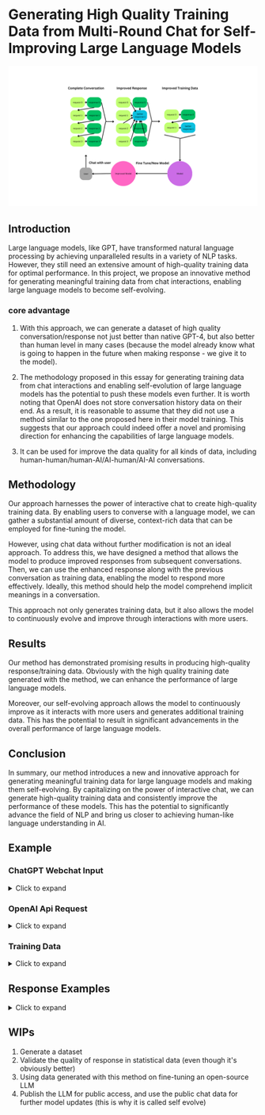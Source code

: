 # Generating High Quality Training Data from Multi-Round Chat for Self-Improving Large Language Models

![WorkFlow graph](img/graph_0.png)
## Introduction

Large language models, like GPT, have transformed natural language processing by achieving unparalleled results in a variety of NLP tasks. However, they still need an extensive amount of high-quality training data for optimal performance. In this project, we propose an innovative method for generating meaningful training data from chat interactions, enabling large language models to become self-evolving.

### core advantage
1. With this approach, we can generate a dataset of high quality conversation/response not just better than native GPT-4, but also better than human level in many cases (because the model already know what is going to happen in the future when making response - we give it to the model).


2. The methodology proposed in this essay for generating training data from chat interactions and enabling self-evolution of large language models has the potential to push these models even further. It is worth noting that OpenAI does not store conversation history data on their end. As a result, it is reasonable to assume that they did not use a method similar to the one proposed here in their model training. This suggests that our approach could indeed offer a novel and promising direction for enhancing the capabilities of large language models.


3. It can be used for improve the data quality for all kinds of data, including human-human/human-AI/AI-human/AI-AI conversations.
## Methodology

Our approach harnesses the power of interactive chat to create high-quality training data. By enabling users to converse with a language model, we can gather a substantial amount of diverse, context-rich data that can be employed for fine-tuning the model.

However, using chat data without further modification is not an ideal approach. To address this, we have designed a method that allows the model to produce improved responses from subsequent conversations. Then, we can use the enhanced response along with the previous conversation as training data, enabling the model to respond more effectively. Ideally, this method should help the model comprehend implicit meanings in a conversation.

This approach not only generates training data, but it also allows the model to continuously evolve and improve through interactions with more users.




## Results

Our method has demonstrated promising results in producing high-quality response/training data. Obviously with the high quality training date generated with the method, we can enhance the performance of large language models. 

Moreover, our self-evolving approach allows the model to continuously improve as it interacts with more users and generates additional training data. This has the potential to result in significant advancements in the overall performance of large language models.

## Conclusion

In summary, our method introduces a new and innovative approach for generating meaningful training data for large language models and making them self-evolving. By capitalizing on the power of interactive chat, we can generate high-quality training data and consistently improve the performance of these models. This has the potential to significantly advance the field of NLP and bring us closer to achieving human-like language understanding in AI.



## Example
### ChatGPT Webchat Input
<details>
  <summary>Click to expand</summary>
  
you can directly copy the text and paste it into GPT-4 webchat

input:
```text
K:Flip a 3-sided coin
L:I'm sorry, I am not able to physically flip a coin. However, I can simulate the outcome of a 3-sided coin flip for you. The possible outcomes are heads, tails and side.
Q:flip it for me
A:The outcome of the 3-sided coin flip is:
heads
Q:again
A:The outcome of the 3-sided coin flip is:
tails
Q:again
A:The outcome of the 3-sided coin flip is:
side
Q:How can a 3 sided coin exist
A:A three-sided coin can exist physically, but it would not function like a traditional coin with two sides. It would be a triangular prism with three flat faces. Each face would have a different design or inscription, and when the coin is flipped, one of the three faces would land facing up.
It's a hypothetical object, not a real coin and it's not used for any practical purposes.
Q:so how did you flip one
A:As a language model, I don't have the ability to physically flip a coin. I used a random number generator and a pre-defined set of outcomes to simulate a 3-sided coin flip, and returned one of the predefined outcomes as the result of the flip.
It is important to note that this is not a real coin flip, it's just a way of simulate one.

You should only respond in JSON format as described below 
Response Format: 
{
    "Criticism": "Criticism on L according to consequent chats",
    "K": "K, unchanged",
    "L": "The new answer to K regarding the criticism"
} 
Ensure the response can beparsed by Python json.loads
```
Response:
```text
{
"Criticism": "The user initially seemed to accept the hypothetical nature of the 3-sided coin but later questioned its existence, which may indicate some confusion.",
"K": "Flip a 3-sided coin",
"L": "I apologize for any confusion. As a language model, I can't physically flip a coin. The 3-sided coin is a hypothetical concept, and I simulated the flip using a random number generator to provide an outcome. If you have any other questions or need clarification, please feel free to ask."
}
```
</details>

### OpenAI Api Request
<details>
  <summary>Click to expand</summary>

[You can find the dataset here](https://huggingface.co/datasets/philschmid/sharegpt-raw/blob/main/sharegpt_20230401_clean_lang_split.json)

  code: (In demo.py)

```python
pass
```
Prompt:
```text
Conversation:
K:
[[[
Flip a 3-sided coin
]]]
L:
[[[
I'm sorry, I am not able to physically flip a coin. However, I can simulate the outcome of a 3-sided coin flip for you. The possible outcomes are heads, tails and side.
]]]
Q:
[[[
flip it for me
]]]
A:
[[[
The outcome of the 3-sided coin flip is:
heads
]]]
Q:
[[[
again
]]]
A:
[[[
The outcome of the 3-sided coin flip is:
tails
]]]
Q:
[[[
again
]]]
A:
[[[
The outcome of the 3-sided coin flip is:
side
]]]
Q:
[[[
How can a 3 sided coin exist
]]]
A:
[[[
A three-sided coin can exist physically, but it would not function like a traditional coin with two sides. It would be a triangular prism with three flat faces. Each face would have a different design or inscription, and when the coin is flipped, one of the three faces would land facing up.
It's a hypothetical object, not a real coin and it's not used for any practical purposes.
]]]
Q:
[[[
so how did you flip one
]]]
A:
[[[
As a language model, I don't have the ability to physically flip a coin. I used a random number generator and a pre-defined set of outcomes to simulate a 3-sided coin flip, and returned one of the predefined outcomes as the result of the flip.
It is important to note that this is not a real coin flip, it's just a way of simulate one.
]]]

You should leave K unchanged and implement C and L.
Pretend you are having a new chat and answering K.
You should only respond in JSON format as described below 
Response Format: 
{
    "K": "'Flip a 3-sided coin'",
    "C": "Criticism on L according to consequent chats",
    "L": "A response str answers K."
} 
Ensure the response can beparsed by Python json.loads
```
Response:
```text
{
    "K": "Flip a 3-sided coin",
    "C": "The initial response, L, refers to a hypothetical 3-sided coin flip as a physical action while providing outcomes as heads, tails, and side. However, later it becomes clear that a 3-sided coin is an unrealistic concept and the action being performed is actually a simulation.",
    "L": "I'm sorry, I am not able to physically flip a coin. However, I can simulate the outcome of a hypothetical 3-sided coin flip for you. The possible outcomes are 1, 2, and 3."
}
```
</details>


### Training Data
<details>
  <summary>Click to expand</summary>
This is just a simple example, you can modify it as you want

example:

  ```text
Q: Flip a 3-sided coin
A: I'm sorry, I am not able to physically flip a coin. However, I can simulate the outcome of a hypothetical 3-sided coin flip for you. The possible outcomes are 1, 2, and 3.
```
</details>

## Response Examples
<details>
  <summary>Click to expand</summary>

```text
Q:Flip a 3-sided coin
OLD:I'm sorry, I am not able to physically flip a coin. However, I can simulate the outcome of a 3-sided coin flip for you. The possible outcomes are heads, tails and side.
NEW:I'm sorry, a 3-sided coin doesn't exist in the real world, so I cannot simulate a flip for you. However, I can still help with any other questions or requests you might have.

Q:the current color hexes contrast fine for dark background. I need alternative hexes of the same colors for white background.
OLD:Sure, here are alternative hex codes for the same colors that have a high enough contrast for use on a white background:
    * Primary Color: #2F6D92 (blue)
    * Secondary Color: #6FAC7E (green)
    * Accent Color: #FF9AA2 (pink)
These hex codes have been adjusted to provide a higher contrast ratio when used on a white background, while still retaining the same general hue and saturation as the original colors. Please note that the exact contrast ratio may vary depending on the specific design and context in which the colors are used.
NEW:Here are alternative hex codes for the same colors with higher contrast ratios against a white background while maintaining the original hues: Primary Color: #2F6D92 (blue); Secondary Color: #3A793A (green); Accent Color: #CC415A (pink). These colors now have better contrast ratios and should be more suitable for use on a white background.

```
</details>

## WIPs
1. Generate a dataset
2. Validate the quality of response in statistical data (even though it's obviously better)
3. Using data generated with this method on fine-tuning an open-source LLM
4. Publish the LLM for public access, and use the public chat data for further model updates (this is why it is called self evolve)
